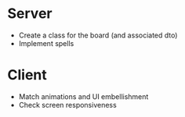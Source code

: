 # Server

- Create a class for the board (and associated dto)
- Implement spells


# Client

- Match animations and UI embellishment
- Check screen responsiveness

